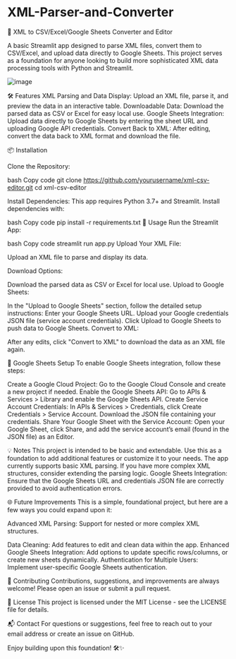 # XML-Parser-and-Converter

📄 XML to CSV/Excel/Google Sheets Converter and Editor

A basic Streamlit app designed to parse XML files, convert them to CSV/Excel, and upload data directly to Google Sheets. This project serves as a foundation for anyone looking to build more sophisticated XML data processing tools with Python and Streamlit.

![image](https://github.com/user-attachments/assets/b11284c8-831b-49f4-912e-0dcc8b00e824)


🛠️ Features
XML Parsing and Data Display: Upload an XML file, parse it, and preview the data in an interactive table.
Downloadable Data: Download the parsed data as CSV or Excel for easy local use.
Google Sheets Integration: Upload data directly to Google Sheets by entering the sheet URL and uploading Google API credentials.
Convert Back to XML: After editing, convert the data back to XML format and download the file.

📦 Installation

Clone the Repository:

bash
Copy code
git clone https://github.com/yourusername/xml-csv-editor.git
cd xml-csv-editor

Install Dependencies: This app requires Python 3.7+ and Streamlit. Install dependencies with:

bash
Copy code
pip install -r requirements.txt
🚀 Usage
Run the Streamlit App:

bash
Copy code
streamlit run app.py
Upload Your XML File:

Upload an XML file to parse and display its data.

Download Options:

Download the parsed data as CSV or Excel for local use.
Upload to Google Sheets:

In the "Upload to Google Sheets" section, follow the detailed setup instructions:
Enter your Google Sheets URL.
Upload your Google credentials JSON file (service account credentials).
Click Upload to Google Sheets to push data to Google Sheets.
Convert to XML:

After any edits, click "Convert to XML" to download the data as an XML file again.

📑 Google Sheets Setup
To enable Google Sheets integration, follow these steps:

Create a Google Cloud Project: Go to the Google Cloud Console and create a new project if needed.
Enable the Google Sheets API: Go to APIs & Services > Library and enable the Google Sheets API.
Create Service Account Credentials:
In APIs & Services > Credentials, click Create Credentials > Service Account.
Download the JSON file containing your credentials.
Share Your Google Sheet with the Service Account:
Open your Google Sheet, click Share, and add the service account’s email (found in the JSON file) as an Editor.

💡 Notes
This project is intended to be basic and extendable. Use this as a foundation to add additional features or customize it to your needs.
The app currently supports basic XML parsing. If you have more complex XML structures, consider extending the parsing logic.
Google Sheets Integration: Ensure that the Google Sheets URL and credentials JSON file are correctly provided to avoid authentication errors.

🌐 Future Improvements
This is a simple, foundational project, but here are a few ways you could expand upon it:

Advanced XML Parsing: Support for nested or more complex XML structures.

Data Cleaning: Add features to edit and clean data within the app.
Enhanced Google Sheets Integration: Add options to update specific rows/columns, or create new sheets dynamically.
Authentication for Multiple Users: Implement user-specific Google Sheets authentication.

🤝 Contributing
Contributions, suggestions, and improvements are always welcome! Please open an issue or submit a pull request.

📝 License
This project is licensed under the MIT License - see the LICENSE file for details.

📬 Contact
For questions or suggestions, feel free to reach out to your email address or create an issue on GitHub.

Enjoy building upon this foundation! 🛠️✨
